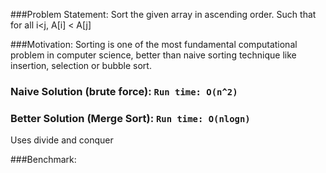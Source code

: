 ###Problem Statement:
Sort the given array in ascending order. Such that for all i<j, A[i] < A[j]

###Motivation:
Sorting is one of the most fundamental computational problem in computer science, 
better than naive sorting technique like insertion, selection or bubble sort.

### Naive Solution (brute force): `Run time: O(n^2)`


### Better Solution (Merge Sort): `Run time: O(nlogn)`

Uses divide and conquer 

###Benchmark:
